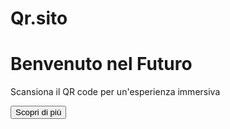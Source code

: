 # Qr.sito
<!DOCTYPE html>
<html lang="it">
<head>
    <meta charset="UTF-8">
    <meta name="viewport" content="width=device-width, initial-scale=1.0">
    <title>Il Mio Sito Futuristico</title>
    <link rel="stylesheet" href="style.css">
</head>
<body>
    <div class="container">
        <h1>Benvenuto nel Futuro</h1>
        <p>Scansiona il QR code per un'esperienza immersiva</p>
        <button onclick="showMessage()">Scopri di più</button>
    </div>
    <script src="script.js"></script>
</body>
</html>


